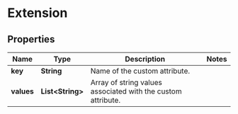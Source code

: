 

# Extension


## Properties

| Name | Type | Description | Notes |
|------------ | ------------- | ------------- | -------------|
|**key** | **String** | Name of the custom attribute. |  |
|**values** | **List&lt;String&gt;** | Array of string values associated with the custom attribute. |  |



